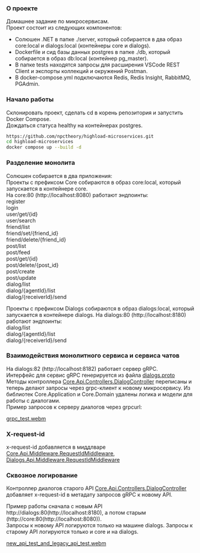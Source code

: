 ### О проекте
Домашнее задание по микросервисам.  
Проект состоит из следующих компонентов:  
* Солюшен .NET в папке ./server, который собирается в два образ core:local и dialogs:local (контейнеры core и dialogs).
* Dockerfile и сид базы данных postgres в папке ./db, который собирается в образ db:local (контейнер pg_master).
* В папке tests находятся запросы для расширения VSCode REST Client и экспорты коллекций и окружений Postman.
* В docker-compose.yml подключаются Redis, Redis Insight, RabbitMQ, PGAdmin.
### Начало работы
Склонировать проект, сделать cd в корень репозитория и запустить Docker Compose.  
Дождаться статуса healthy на контейнерах postgres.  
```bash
https://github.com/npctheory/highload-microservices.git
cd highload-microservices
docker compose up --build -d
```
### Разделение монолита
Солюшен собирается в два приложения:  
Проекты с префиксом Core собираются в образ core:local, который запускается в контейнере core.  
На core:80 (http://localhost:8080) работают эндпоинты:  
register  
login  
user/get/{id}  
user/search  
friend/list  
friend/set/{friend_id}  
friend/delete/{friend_id}  
post/list  
post/feed  
post/get/{id}  
post/delete/{post_id}  
post/create  
post/update  
dialog/list  
dialog/{agentId}/list  
dialog/{receiverId}/send  

Проекты с префиксом Dialogs собираются в образ dialogs:local, который запускается в контейнере dialogs. На dialogs:80 (http://localhost:8180) работают эндпоинты:  
dialog/list  
dialog/{agentId}/list  
dialog/{receiverId}/send  

### Взаимодействия монолитного сервиса и сервиса чатов  
На dialogs:82 (http://localhost:8182) работает сервер gRPC.  
Интерфейс для сервис gRPC генерируется из файла [dialogs.proto](https://github.com/npctheory/highload-microservices/blob/main/server/Dialogs.Api/Protos/dialogs.proto)  
Методы контроллера [Core.Api.Controllers.DialogController](https://github.com/npctheory/highload-microservices/blob/main/server/Core.Api/Controllers/DialogController.cs) переписаны и теперь делают запросы через grpc-клиент к новому микросервису. Из библиотек Core.Application и Core.Domain удалены логика и модели для работы с диалогами.   
Пример запросов к серверу диалогов через grpcurl:  

[grpc_test.webm](https://github.com/user-attachments/assets/38ce1b54-60ee-4786-bd26-2ac846b68654)  

### X-request-id  
x-request-id добавляется в миддлваре [Core.Api.Middleware.RequestIdMiddleware](https://github.com/npctheory/highload-microservices/blob/main/server/Core.Api/Middleware/RequestIdMiddleware.cs), [Dialogs.Api.Middleware.RequestIdMiddleware](https://github.com/npctheory/highload-microservices/blob/main/server/Dialogs.Api/Middleware/RequestIdMiddleware.cs)  

### Сквозное логирование  
Контроллер диалогов старого API [Core.Api.Controllers.DialogController](https://github.com/npctheory/highload-microservices/blob/main/server/Core.Api/Controllers/DialogController.cs) добавляет x-request-id в метадату запросов gRPC к новому API.  

Пример работы сначала с новым API http://dialogs:80(http://localhost:8180), а потом старым (http://core:80(http://localhost:8080)).  
Запросы к новому API логируются только на машине dialogs. Запросы к старому API логируются только и core и на dialogs.  

[new_api_test_and_legacy_api_test.webm](https://github.com/user-attachments/assets/585f1ee5-c5d4-4993-85d9-00bfc1685cab)
